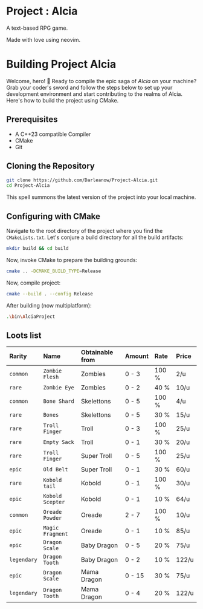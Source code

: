 ﻿
# Project : Alcia

A text-based RPG game.

Made with love using neovim.

# Building Project Alcia

Welcome, hero! 🌟 Ready to compile the epic saga of *Alcia* on your machine? 
Grab your coder's sword and follow the steps below to set up your development environment and start contributing to the realms of Alcia.
Here's how to build the project using CMake.

## Prerequisites

- A C++23 compatible Compiler
- CMake
- Git

## Cloning the Repository

```bash
git clone https://github.com/Darleanow/Project-Alcia.git
cd Project-Alcia
```

This spell summons the latest version of the project into your local machine.

## Configuring with CMake

Navigate to the root directory of the project where you find the `CMakeLists.txt`. Let's conjure a build directory for all the build artifacts:

```bash
mkdir build && cd build
```

Now, invoke CMake to prepare the building grounds:

```bash
cmake .. -DCMAKE_BUILD_TYPE=Release
```

Now, compile project:

```bash
cmake --build . --config Release
```

After building (now multiplatform):

```bash
.\bin\AlciaProject
```

## Loots list

| Rarity    | Name           | Obtainable from            |Amount | Rate    | Price   |
| :-------- | :------------- | :------------------------- |:----- |:------- |:------- |
| `common`  | `Zombie Flesh` | Zombies                    | 0 - 3 | 100 %   | 2/u |
| `rare`    | `Zombie Eye`   | Zombies                    | 0 - 2 | 40 %    | 10/u|
| `common`    | `Bone Shard` | Skelettons                 | 0 - 5 | 100 %   | 4/u |
| `rare`    | `Bones`        | Skelettons                 | 0 - 5 | 30 %    | 15/u|
| `rare`    | `Troll Finger` | Troll                      | 0 - 3 | 100 %   | 25/u|
| `rare`    | `Empty Sack`   | Troll                      | 0 - 1 | 30 %    | 20/u|
| `rare`    | `Troll Finger` | Super Troll                | 0 - 5 | 100 %   | 25/u|
| `epic`    | `Old Belt`     | Super Troll                | 0 - 1 | 30 %    | 60/u|
| `rare`    | `Kobold tail`  | Kobold                     | 0 - 1 | 100 %   | 30/u|
| `epic`    |`Kobold Scepter`| Kobold                     | 0 - 1 | 10 %    | 64/u|
| `common`  |`Oreade Powder `| Oreade                     | 2 - 7 | 100 %   | 10/u|
| `epic`    |`Magic Fragment`| Oreade                     | 0 - 1 | 10 %    | 85/u|
| `epic`    | `Dragon Scale `| Baby Dragon                | 0 - 5 | 20 %    | 75/u|
| `legendary`|`Dragon Tooth `| Baby Dragon                | 0 - 2 | 10 %    |122/u|
| `epic`    | `Dragon Scale `| Mama Dragon                | 0 - 15 | 30 %   | 75/u|
| `legendary`|`Dragon Tooth `| Mama Dragon                | 0 - 4 | 20 %    |122/u|


